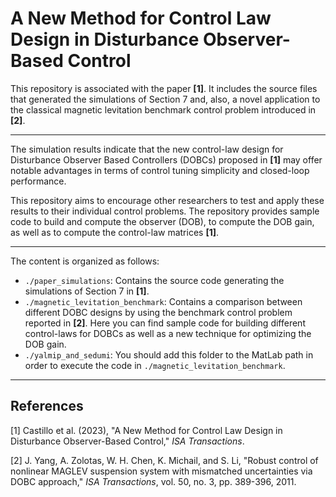 # A New Method for Control Law Design in Disturbance Observer-Based Control

This repository is associated with the paper **[1]**. It includes the source files that generated the simulations of Section 7 and, also, a novel application to the classical magnetic levitation benchmark control problem introduced in **[2]**.

---

The simulation results indicate that the new control-law design for Disturbance Observer Based Controllers (DOBCs) proposed in **[1]** may offer notable advantages in terms of control tuning simplicity and closed-loop performance.

This repository aims to encourage other researchers to test and apply these results to their individual control problems. The repository provides sample code to build and compute the observer (DOB), to compute the DOB gain, as well as to compute the control-law matrices **[1]**.

---

The content is organized as follows:
- `./paper_simulations`: Contains the source code generating the simulations of Section 7 in **[1]**.
- `./magnetic_levitation_benchmark`: Contains a comparison between different DOBC designs by using the benchmark control problem reported in **[2]**. Here you can find sample code for building different control-laws for DOBCs as well as a new technique for optimizing the DOB gain.
- `./yalmip_and_sedumi`: You should add this folder to the MatLab path in order to execute the code in `./magnetic_levitation_benchmark`.

---

## References

[1] Castillo et al. (2023), "A New Method for Control Law Design in Disturbance Observer-Based Control," *ISA Transactions*.

[2] J. Yang, A. Zolotas, W. H. Chen, K. Michail, and S. Li, "Robust control of nonlinear MAGLEV suspension system with mismatched uncertainties via DOBC approach," *ISA Transactions*, vol. 50, no. 3, pp. 389-396, 2011.
